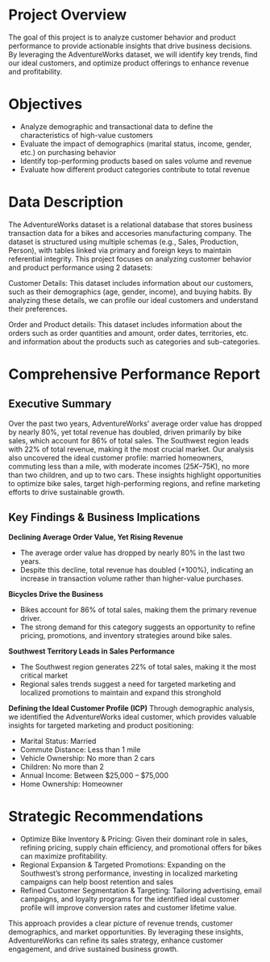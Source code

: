 # Project Overview

The goal of this project is to analyze customer behavior and product performance to provide actionable insights that drive business decisions. By leveraging the AdventureWorks dataset, we will identify key trends, find our ideal customers, and optimize product offerings to enhance revenue and profitability.

# Objectives

 - Analyze demographic and transactional data to define the characteristics of high-value customers
 - Evaluate the impact of demographics (marital status, income, gender, etc.) on purchasing behavior
 - Identify top-performing products based on sales volume and revenue
 - Evaluate how different product categories contribute to total revenue

# Data Description

The AdventureWorks dataset is a relational database that stores business transaction data for a bikes and accesories manufacturing company. The dataset is structured using multiple schemas (e.g., Sales, Production, Person), with tables linked via primary and foreign keys to maintain referential integrity. This project focuses on analyzing customer behavior and product performance using 2 datasets:

Customer Details: This dataset includes information about our customers, such as their demographics (age, gender, income), and buying habits. By analyzing these details, we can profile our ideal customers and understand their preferences.

Order and Product details: This dataset includes information about the orders such as order quantities and amount, order dates, territories, etc. and information about the products such as categories and sub-categories.

# Comprehensive Performance Report

## Executive Summary
Over the past two years, AdventureWorks' average order value has dropped by nearly 80%, yet total revenue has doubled, driven primarily by bike sales, which account for 86% of total sales. The Southwest region leads with 22% of total revenue, making it the most crucial market. Our analysis also uncovered the ideal customer profile: married homeowners, commuting less than a mile, with moderate incomes ($25K–$75K), no more than two children, and up to two cars. These insights highlight opportunities to optimize bike sales, target high-performing regions, and refine marketing efforts to drive sustainable growth.

## Key Findings & Business Implications
**Declining Average Order Value, Yet Rising Revenue**

 - The average order value has dropped by nearly 80% in the last two years.
 - Despite this decline, total revenue has doubled (+100%), indicating an increase in transaction volume rather than higher-value purchases.
 
 **Bicycles Drive the Business**
 
 - Bikes account for 86% of total sales, making them the primary revenue driver.
 - The strong demand for this category suggests an opportunity to refine pricing, promotions, and inventory strategies around bike sales.
 
 **Southwest Territory Leads in Sales Performance**
 - The Southwest region generates 22% of total sales, making it the most critical market
 - Regional sales trends suggest a need for targeted marketing and localized promotions to maintain and expand this stronghold
 
 **Defining the Ideal Customer Profile (ICP)**
 Through demographic analysis, we identified the AdventureWorks ideal customer, which provides valuable insights for targeted marketing and product positioning:
 
 - Marital Status: Married
 - Commute Distance: Less than 1 mile
 - Vehicle Ownership: No more than 2 cars
 - Children: No more than 2
 - Annual Income: Between $25,000 – $75,000
 - Home Ownership: Homeowner
 
 

# Strategic Recommendations

 - Optimize Bike Inventory & Pricing: Given their dominant role in sales, refining pricing, supply chain efficiency, and promotional offers for bikes can maximize profitability.
 - Regional Expansion & Targeted Promotions: Expanding on the Southwest’s strong performance, investing in localized marketing campaigns can help boost retention and sales
 - Refined Customer Segmentation & Targeting: Tailoring advertising, email campaigns, and loyalty programs for the identified ideal customer profile will improve conversion rates and customer lifetime value.
 
 This approach provides a clear picture of revenue trends, customer demographics, and market opportunities. By leveraging these insights, AdventureWorks can refine its sales strategy, enhance customer engagement, and drive sustained business growth.
